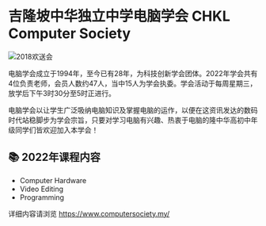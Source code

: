 # 吉隆坡中华独立中学电脑学会 CHKL Computer Society

![2018欢送会](https://user-images.githubusercontent.com/62787155/147655454-9bc1c356-cdb2-47ea-b302-bd1e257efdf9.jpg)

电脑学会成立于1994年，至今已有28年，为科技创新学会团体。2022年学会共有4位负责老师，会员人数约47人，当中15人为学会执委。学会活动于每周星期三，放学后下午3时30分至5时正进行。

电脑学会以让学生广泛吸纳电脑知识及掌握电脑的运作，以便在这资讯发达的数码时代站稳脚步为学会宗旨，只要对学习电脑有兴趣、热衷于电脑的隆中华高初中年级同学们皆欢迎加入本学会！


## 📚 2022年课程内容
* Computer Hardware
* Video Editing
* Programming

详细内容请浏览 https://www.computersociety.my/
